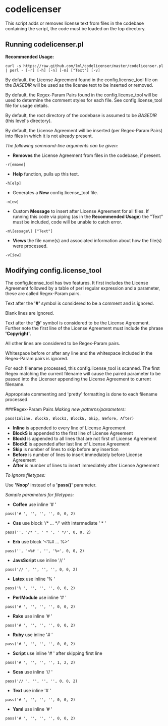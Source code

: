codelicenser
============

This script adds or removes license text from files in the codebase containing the script, the code must be loaded on the top directory.

Running codelicenser.pl
-----------------------

**Recommended Usage:**

    curl -s https://raw.github.com/lml/codelicenser/master/codelicenser.pl | perl - [-r] [-h] [-n] [-m] ["Text"] [-v]

By default, the License Agreement found in the config.license_tool file on the *BASEDIR* will be used as the license text to be inserted or removed.

By default, the Regex-Param Pairs found in the config.license_tool will be used to determine the comment styles for each file. See config.license_tool file for usage details.

By default, the root directory of the codebase is assumed to be *BASEDIR* (this level's directory).

By default, the License Agreement will be inserted (per Regex-Param Pairs) into files in which it is not already present.

*The following command-line arguments can be given:*

+ **Removes** the License Agreement from files in the codebase, if present.

<pre><code>-r[emove]</code></pre>

+ **Help** function, pulls up this text.

<pre><code>-h[elp]</code></pre>

+ Generates a **New** config.license_tool file.

<pre><code>-n[ew]</code></pre>

+ Custom **Message** to insert after License Agreement for all files. If running this code via piping (as in the **Recommended Usage**) the "Text" must be included, code will be unable to catch error.

<pre><code>-m\[essage\] ["Text"]</code></pre>

+ **Views** the file name(s) and associated information about how the file(s) were processed.

<pre><code>-v[iew]</code></pre>


Modifying config.license_tool
-----------------------------

The config.license_tool has two features. It first includes the License Agreement followed by a table of perl regular expression and a parameter, these are called Regex-Param pairs.

Text after the **'#'** symbol is considered to be a comment and is ignored.

Blank lines are ignored.

Text after the **'@'** symbol is considered to be the License Agreement. Further note the first line of the License Agreement must include the phrase **'Copyright'**.

All other lines are considered to be Regex-Param pairs.

Whitespace before or after any line and the whitespace included in the Regex-Param pairs is ignored.

For each filename processed, this config.license_tool is scanned. The first Regex matching the current filename will cause the paired parameter to be passed into the Licenser appending the License Agreement to current filename.

Appropriate commenting and 'pretty' formatting is done to each filename processed.

###Regex-Param Pairs
*Making new patterns/parameters:*

    pass(Inline, BlockS, BlockI, BlockE, Skip, Before, After)
	
+ **Inline** is appended to every line of License Agreement
+ **BlockS** is appended to the first line of License Agreement
+ **BlockI** is appended to all lines that are not first of License Agreement
+ **BlockE** is appended after last line of License Agreement
+ **Skip** is number of lines to skip before any insertion
+ **Before** is number of lines to insert immediately before License Agreement
+ **After** is number of lines to insert immediately after License Agreement

*To Ignore filetypes:*

Use **'Noop'** instead of a **'pass()'** parameter.

*Sample parameters for filetypes:*
	
+ **Coffee**		use inline '# '

<pre><code>pass('# ', '', '', '', 0, 0, 2)</code></pre>

+ **Css**		use block '/* ... */' with intermediate ' * '

<pre><code>pass('', '/* ', ' * ', ' */', 0, 0, 2)</code></pre>

+ **Erb**		use block '<%# ... %>'

<pre><code>pass('', '&lt%# ', '', '%&gt', 0, 0, 2)</code></pre>

+ **JavsScript**		use inline '// '

<pre><code>pass('// ', '', '', '', 0, 0, 2)</code></pre>

+ **Latex**		use inline '% '

<pre><code>pass('% ', '', '', '', 0, 0, 2)</code></pre>

+ **PerlModule**		use inline '# '

<pre><code>pass('# ', '', '', '', 0, 0, 2)</code></pre>

+ **Rake**		use inline '# '

<pre><code>pass('# ', '', '', '', 0, 0, 2)</code></pre>

+ **Ruby**		use inline '# '

<pre><code>pass('# ', '', '', '', 0, 0, 2)</code></pre>

+ **Script**		use inline '# ' after skipping first line

<pre><code>pass('# ', '', '', '', 1, 2, 2)</code></pre>

+ **Scss**		use inline '// '

<pre><code>pass('// ', '', '', '', 0, 0, 2)</code></pre>

+ **Text**		use inline '# '

<pre><code>pass('# ', '', '', '', 0, 0, 2)</code></pre>

+ **Yaml**		use inline '# '

<pre><code>pass('# ', '', '', '', 0, 0, 2)</code></pre>
